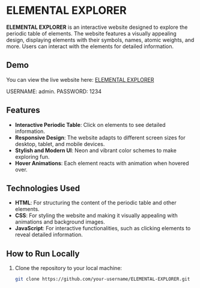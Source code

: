 # ELEMENTAL EXPLORER

**ELEMENTAL EXPLORER** is an interactive website designed to explore the periodic table of elements. The website features a visually appealing design, displaying elements with their symbols, names, atomic weights, and more. Users can interact with the elements for detailed information.

## Demo

You can view the live website here: [ELEMENTAL EXPLORER](https://hemanth-1508.github.io/CHEMISTRY)

USERNAME: admin.
PASSWORD: 1234

## Features

- **Interactive Periodic Table**: Click on elements to see detailed information.
- **Responsive Design**: The website adapts to different screen sizes for desktop, tablet, and mobile devices.
- **Stylish and Modern UI**: Neon and vibrant color schemes to make exploring fun.
- **Hover Animations**: Each element reacts with animation when hovered over.

## Technologies Used

- **HTML**: For structuring the content of the periodic table and other elements.
- **CSS**: For styling the website and making it visually appealing with animations and background images.
- **JavaScript**: For interactive functionalities, such as clicking elements to reveal detailed information.

## How to Run Locally

1. Clone the repository to your local machine:
   ```bash
   git clone https://github.com/your-username/ELEMENTAL-EXPLORER.git
